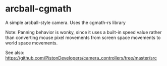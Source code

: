# arcball-cgmath
A simple arcball-style camera. Uses the cgmath-rs library

Note: Panning behavior is wonky, since it uses a built-in speed value rather than converting mouse pixel movements from screen space movements to world space movements.

See also: https://github.com/PistonDevelopers/camera_controllers/tree/master/src

